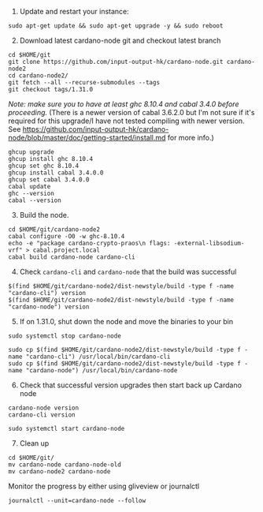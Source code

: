 1. Update and restart your instance:
```
sudo apt-get update && sudo apt-get upgrade -y && sudo reboot
```

2. Download latest cardano-node git and checkout latest branch
```
cd $HOME/git
git clone https://github.com/input-output-hk/cardano-node.git cardano-node2
cd cardano-node2/
git fetch --all --recurse-submodules --tags
git checkout tags/1.31.0
```

*Note: make sure you to have at least ghc 8.10.4 and cabal 3.4.0 before proceeding.*
(There is a newer version of cabal 3.6.2.0 but I'm not sure if it's required for this upgrade/I have not tested compiling with newer version. See https://github.com/input-output-hk/cardano-node/blob/master/doc/getting-started/install.md for more info.)
```
ghcup upgrade
ghcup install ghc 8.10.4
ghcup set ghc 8.10.4
ghcup install cabal 3.4.0.0
ghcup set cabal 3.4.0.0
cabal update
ghc --version
cabal --version
```

3. Build the node.
```
cd $HOME/git/cardano-node2
cabal configure -O0 -w ghc-8.10.4
echo -e "package cardano-crypto-praos\n flags: -external-libsodium-vrf" > cabal.project.local
cabal build cardano-node cardano-cli
```

4. Check `cardano-cli` and `cardano-node` that the build was successful
```
$(find $HOME/git/cardano-node2/dist-newstyle/build -type f -name "cardano-cli") version
$(find $HOME/git/cardano-node2/dist-newstyle/build -type f -name "cardano-node") version
```

5. If on 1.31.0, shut down the node and move the binaries to your bin
```
sudo systemctl stop cardano-node
```
```
sudo cp $(find $HOME/git/cardano-node2/dist-newstyle/build -type f -name "cardano-cli") /usr/local/bin/cardano-cli
sudo cp $(find $HOME/git/cardano-node2/dist-newstyle/build -type f -name "cardano-node") /usr/local/bin/cardano-node
```

6. Check that successful version upgrades then start back up Cardano node
```
cardano-node version
cardano-cli version
```
```
sudo systemctl start cardano-node
```

7. Clean up
```
cd $HOME/git/
mv cardano-node cardano-node-old
mv cardano-node2 cardano-node
```

Monitor the progress by either using gliveview or journalctl
```
journalctl --unit=cardano-node --follow 
```
